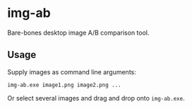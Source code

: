 # img-ab
Bare-bones desktop image A/B comparison tool.
## Usage
Supply images as command line arguments:
```
img-ab.exe image1.png image2.png ...
```

Or select several images and drag and drop onto `img-ab.exe`. 
